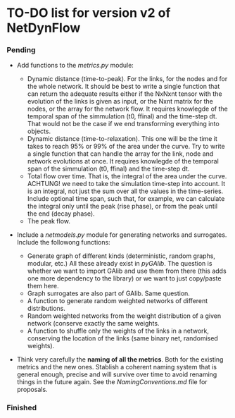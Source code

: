 # TO-DO list for version v2 of NetDynFlow


### Pending

- Add functions to the *metrics.py* module:
	- Dynamic distance (time-to-peak). For the links, for the nodes and for the whole network. It should be best to write a single function that can return the adequate results either if the NxNxnt tensor with the evolution of the links is given as input, or the Nxnt matrix for the nodes, or the array for the network flow. It requires knowlegde of the temporal span of the simmulation (t0, ffinal) and the time-step dt. That would not be the case if we end transforming everything into objects.
	- Dynamic distance (time-to-relaxation). This one will be the time it takes to reach 95% or 99% of the area under the curve. Try to write a single function that can handle the array for the link, node and network evolutions at once. It requires knowlegde of the temporal span of the simmulation (t0, ffinal) and the time-step dt.
	- Total flow over time. That is, the integral of the area under the curve. ACHTUNG! we need to take the simulation time-step into account. It is an integral, not just the sum over all the values in the time-series. Include optional time span, such that, for example, we can calculate the integral only until the peak (rise phase), or from the peak until the end (decay phase).
	- The peak flow. 

- Include a *netmodels.py* module for generating networks and surrogates. Include the followong functions:
	- Generate graph of different kinds (deterministic, random graphs, modular, etc.) All these already exist in *pyGAlib*. The question is whether we want to import GAlib and use them from there (this adds one more dependency to the library) or we want to just copy/paste them here.
	- Graph surrogates are also part of GAlib. Same question.
	- A function to generate random weighted networks of different distributions.
	- Random weighted networks from the weight distribution of a given network (conserve exactly the same weights.
	- A function to shuffle only the weights of the links in a network, conserving the location of the links (same binary net, randomised weights).

- Think very carefully the **naming of all the metrics**. Both for the existing metrics and the new ones. Stablish a coherent naming system that is general enough, precise and will survive over time to avoid renaming things in the future again. See the *NamingConventions.md* file for proposals. 



### Finished
